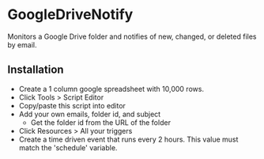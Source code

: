 # GoogleDriveNotify
Monitors a Google Drive folder and notifies of new, changed, or deleted files by email.

## Installation
- Create a 1 column google spreadsheet with 10,000 rows.  
- Click Tools > Script Editor
- Copy/paste this script into editor
- Add your own emails, folder id, and subject
  - Get the folder id from the URL of the folder
- Click Resources > All your triggers
- Create a time driven event that runs every 2 hours.  This value must match the 'schedule' variable.
